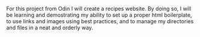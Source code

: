 For this project from Odin I will create a recipes website.
By doing so, I will be learning and demostrating my ability
to set up a proper html boilerplate, to use links and images
using best practices, and to manage my directories and files
in a neat and orderly way.